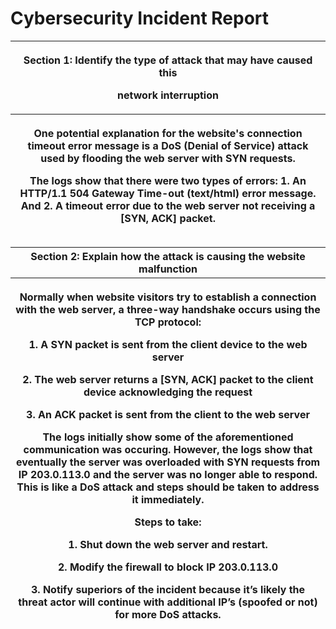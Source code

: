 # Cybersecurity Incident Report

<table>
<colgroup>
<col style="width: 100%" />
</colgroup>
<thead>
<tr class="header">
<th><p><strong>Section 1: Identify the type of attack that may have
caused this</strong></p>
<p><strong>network interruption</strong></p></th>
</tr>
<tr class="odd">
<th><p>One potential explanation for the website's connection timeout
error message is a DoS (Denial of Service) attack used by flooding the
web server with SYN requests.</p>
<p>The logs show that there were two types of errors: 1. An HTTP/1.1 504
Gateway Time-out (text/html) error message. And 2. A timeout error due
to the web server not receiving a [SYN, ACK] packet.</p></th>
</tr>
</thead>
<tbody>
</tbody>
</table>

<table>
<colgroup>
<col style="width: 100%" />
</colgroup>
<thead>
<tr class="header">
<th><strong>Section 2: Explain how the attack is causing the website
malfunction</strong></th>
</tr>
<tr class="odd">
<th><p>Normally when website visitors try to establish a connection with
the web server, a three-way handshake occurs using the TCP protocol:</p>
<p>1. A SYN packet is sent from the client device to the web server</p>
<p>2. The web server returns a [SYN, ACK] packet to the client device
acknowledging the request</p>
<p>3. An ACK packet is sent from the client to the web server</p>
<p>The logs initially show some of the aforementioned communication was
occuring. However, the logs show that eventually the server was
overloaded with SYN requests from IP 203.0.113.0 and the server was no
longer able to respond. This is like a DoS attack and steps should be
taken to address it immediately.</p>
<p>Steps to take:</p>
<p>1. Shut down the web server and restart.</p>
<p>2. Modify the firewall to block IP 203.0.113.0</p>
<p>3. Notify superiors of the incident because it’s likely the threat
actor will continue with additional IP’s (spoofed or not) for more DoS
attacks.</p></th>
</tr>
</thead>
<tbody>
</tbody>
</table>
